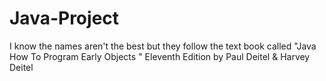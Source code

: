 # Java-Project

I know the names aren't the best but they follow the text book called "Java How To Program Early Objects " Eleventh Edition by Paul Deitel & Harvey Deitel
